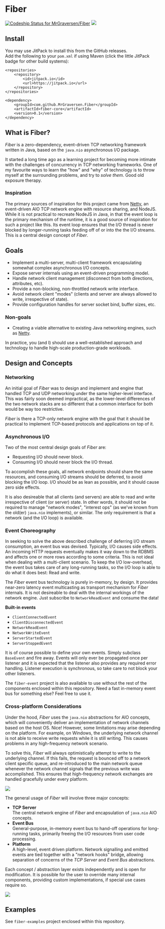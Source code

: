 # Fiber
[ ![Codeship Status for MrGraversen/Fiber](https://app.codeship.com/projects/f7eaf010-295b-0136-174e-0a7c6efe79c9/status?branch=master)](https://app.codeship.com/projects/287302) [![](https://jitpack.io/v/MrGraversen/Fiber.svg)](https://jitpack.io/#MrGraversen/Fiber)

## Install

You may use JitPack to install this from the GitHub releases.  
Add the following to your `pom.xml` if using Maven (click the little JitPack badge for other build systems):

```
<repositories>
	<repository>
		<id>jitpack.io</id>
		<url>https://jitpack.io</url>
	</repository>
</repositories>
```

```
<dependency>
    <groupId>com.github.MrGraversen.Fiber</groupId>
    <artifactId>fiber-core</artifactId>
    <version>0.1</version>
</dependency>
```
## What is Fiber?

_Fiber_ is a zero-dependency, event-driven TCP networking framework written in Java, based on the `java.nio` asynchronous I/O package.

It started a long time ago as a learning project for becoming more intimate with the challenges of concurrency in TCP networking frameworks.
One of my favourite ways to learn the "how" and "why" of technology is to throw myself at the surrounding problems, and try to _solve them_. Good old exposure therapy.

### Inspiration

The primary sources of inspiration for this project came from [Netty](https://netty.io/), an event-driven AIO TCP network engine with resource sharing, and NodeJS.  
While it is not practical to recreate NodeJS in Java, in that the event loop is the primary mechanism of the runtime, it is a good source of inspiration for such a project like this. Its event loop ensures that the I/O thread is never blocked by longer-running tasks feeding off of or into the the I/O streams. This is a central design concept of _Fiber_.

## Goals

* Implement a multi-server, multi-client framework encapsulating somewhat complex asynchronous I/O concepts.
* Expose server internals using an event-driven programming model.
* Handle network client management (disconnect from both directions, attributes, etc).
* Provide a non-blocking, non-throttled network write interface.
* Avoid network client "modes" (clients and server are always allowed to write, irrespective of state).
* Provide configuration handles for server socket bind, buffer sizes, etc.

### Non-goals

* Creating a viable alternative to existing Java networking engines, such as [Netty](https://netty.io/).

In practice, you (and I) should use a well-established approach and technology to handle high-scale production-grade workloads.

## Design and Concepts

### Networking

An initial goal of _Fiber_ was to design and implement and engine that handled TCP and UDP networking under the same higher-level interface. This was fairly soon deemed impractical, as the lower-level differences of the two network stacks are so different that a common interface for both would be way too restrictive.

_Fiber_ is there a TCP-only network engine with the goal that it should be practical to implement TCP-based protocols and applications on top of it.

### Asynchronous I/O

Two of the most central design goals of _Fiber_ are:

* Requesting I/O should never block.
* Consuming I/O should never block the I/O thread.

To accomplish these goals, all network endpoints should share the same resources, and consuming I/O streams should be deferred, to avoid blocking the I/O loop. I/O should be as lean as possible, and it should cause zero side effects.

It is also desireable that all clients (and servers) are able to read and write irrespective of client (or server) state. In other words, it should not be required to manage "network modes", "interest ops" (as we've known from the old(er) `java.nio` implements), or similar. The only requirement is that a network (and the I/O loop) is available. 

### Event Choreography

In seeking to solve the above described challenge of deferring I/O stream consumption, an event bus was devised. Typically, I/O causes side effects. An incoming HTTP requests eventually makes it way down to the RDBMS and affects one or more rows according to some criteria. This is not ideal when dealing with a multi-client scenario. To keep the I/O low-overhead, the event bus takes care of any long-running tasks, so the I/O loop is able to do what it does best: Read and write.

The _Fiber_ event bus technology is purely in-memory, by design. It provides near-zero latency event multicasting as transport mechanism for _Fiber_ internals. It is not desireable to deal with the internal workings of the network engine. Just subscribe to `NetworkReadEvent` and consume the data!

**Built-in events**

* `ClientConnectedEvent`
* `ClientDisconnectedEvent`
* `NetworkReadEvent`
* `NetworkWriteEvent`
* `ServerStartedEvent`
* `ServerStoppedEvent`

It is of course possible to define your own events. Simply subclass `BaseEvent` and fire away. Events will only ever be propagated once per listener and it is expected that the listener also provides any required error handling. Listener execution is synchronous, so take care to not block your other listeners.

The `fiber-event` project is also available to use without the rest of the components enclosed within this repository. Need a fast in-memory event bus for something else? Feel free to use it.

### Cross-platform Considerations

Under the hood, _Fiber_ uses the `java.nio` abstractions for AIO concepts, which will conveniently deliver an implementation of network channels based on the host OS. Nice! However, some limitations may arise depending on the platform. For example, on Windows, the underlying network channel is not able to receive write requests while it is still writing. This causes problems in any high-frequency network scenario.

To solve this, _Fiber_ will always optimistically attempt to write to the underlying channel. If this fails, the request is bounced off to a network client specific queue, and re-introduced to the main network queue whenever the network channel signals that the previous write was accomplished. This ensures that high-frequency network exchanges are handled gracefully under every platform.

![](assets/high-level-diagram.png)

The general usage of _Fiber_ will involve three major concepts:
* **TCP Server**  
The central network engine of _Fiber_ and encapsulation of `java.nio` AIO concepts.
* **Event Bus**  
General-purpose, in-memory event bus to hand-off operations for long-running tasks, primarily freeing the I/O resources from user code processing.
* **Platform**  
A high-level, event driven platform. Network signalling and emitted events are tied together with a "network hooks" bridge, allowing separation of concerns of the *TCP Server* and *Event Bus* abstractions.

Each concept / abstraction layer exists independently and is open for modification. It is possible for the user to override many internal components, providing custom implementations, if special use cases require so.  

![](assets/event-driven-platform.png)

## Examples

See `fiber-examples` project enclosed within this repository.
